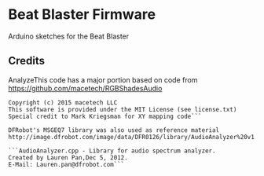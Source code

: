 # Beat Blaster Firmware

Arduino sketches for the Beat Blaster

## Credits

AnalyzeThis code has a major portion based on code from https://github.com/macetech/RGBShadesAudio

```RGB Shades Audio Demo Code - REQUIRES MSGEQ7 AUDIO SENSOR
Copyright (c) 2015 macetech LLC
This software is provided under the MIT License (see license.txt)
Special credit to Mark Kriegsman for XY mapping code```

DFRobot's MSGEQ7 library was also used as reference material http://image.dfrobot.com/image/data/DFR0126/library/AudioAnalyzer%20v1.3.zip

```AudioAnalyzer.cpp - Library for audio spectrum analyzer.
Created by Lauren Pan,Dec 5, 2012.
E-Mail: Lauren.pan@dfrobot.com```
